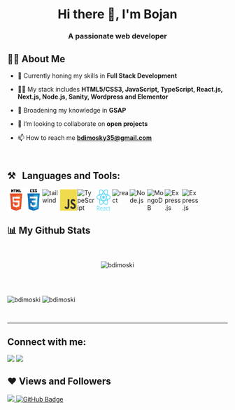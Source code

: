 
<h1 align="center">Hi there 👋, I'm Bojan</h1>
<h3 align="center">A passionate web developer</h3>


## 🙋‍♂️ About Me
- 🔭 Currently honing my skills in **Full Stack Development**

- 👨‍💻 My stack includes **HTML5/CSS3, JavaScript, TypeScript, React.js, Next.js, Node.js, Sanity, Wordpress and Elementor**

- 🌱 Broadening my knowledge in **GSAP**

- 👯 I’m looking to collaborate on **open projects**

- 📫 How to reach me **bdimosky35@gmail.com**
<br>


## ⚒&nbsp;&nbsp;&nbsp;**Languages and Tools:**
<div style="display: inline_block">
  <img align="left" height="50" src="https://raw.githubusercontent.com/devicons/devicon/master/icons/html5/html5-original-wordmark.svg" alt="html5" width="40" height="50"/> 
  <img align="left" height="50" src="https://raw.githubusercontent.com/devicons/devicon/master/icons/css3/css3-original-wordmark.svg" alt="css3" width="40" height="50"/>
  <img align="left" height="50" src="https://www.vectorlogo.zone/logos/tailwindcss/tailwindcss-icon.svg" alt="tailwind" width="40" height="50"/> 
  <img align="left" height="50" src="https://raw.githubusercontent.com/devicons/devicon/master/icons/javascript/javascript-original.svg" alt="javascript" width="40" height="50"/> 
  <img align="left" height="50" src="https://profilinator.rishav.dev/skills-assets/typescript-original.svg" alt="TypeScript" width="40" height="50" />
  <img align="left" height="50" src="https://raw.githubusercontent.com/devicons/devicon/master/icons/react/react-original-wordmark.svg" alt="react" width="40" height="50"/>
  <img align="left" height="50" src="https://www.sanity.io/static/images/logo_rounded_square.png" alt="react" width="40" height="50"/>
  <img align="left" height="50" src="https://profilinator.rishav.dev/skills-assets/nodejs-original-wordmark.svg" alt="Node.js" width="40" height="50" />
  <img align="left" height="50" src="https://profilinator.rishav.dev/skills-assets/mongodb-original-wordmark.svg" alt="MongoDB" width="40" height="50" /> 
  <img align="left" height="50" src="https://profilinator.rishav.dev/skills-assets/express-original-wordmark.svg" alt="Express.js" width="40" height="50" />
  <img align="left" height="50" src="https://cdn.icon-icons.com/icons2/2699/PNG/512/wordpress_tile_logo_icon_168757.png" alt="Express.js" width="40" height="50" />
<br>
</div>
<br>
<br>

## 📊 My Github Stats
<br>

<p align="center">
  <img align="center" src="https://github-readme-streak-stats.herokuapp.com/?user=bdimoski&show_icons=true&count_private=true&theme=react&hide_border=true&bg_color=0D1117" alt="bdimoski" /> <br>
</p>

<br>
<br/>

<p>
  <img width="50%" src="https://github-readme-stats.vercel.app/api?username=bdimoski&count_private=true&theme=react&hide_border=true&bg_color=0D1117" alt="bdimoski" />
  <img src="https://github-readme-stats.vercel.app/api/top-langs/?username=bdimoski&langs_count=8&count_private=true&layout=compact&theme=react&hide_border=true&bg_color=0D1117" alt="bdimoski"  />
</p>
<br/>
<hr>

## Connect with me:
<p align="left">

<a href = "https://www.linkedin.com/in/bojandimoski/"><img src="https://img.icons8.com/fluent/48/000000/linkedin.png"/></a>
<a href = "https://twitter.com/BojanDimoskii"><img src="https://img.icons8.com/fluent/48/000000/twitter.png"/></a>


</p>

## ❤ Views and Followers
<a href="https://github.com/Meghna-DAS/github-profile-views-counter">
    <img src="https://komarev.com/ghpvc/?username=bdimoski">
</a>
<a href="https://github.com/bdimoski?tab=followers"><img src="https://img.shields.io/github/followers/bdimoski?label=Followers&style=social" alt="GitHub Badge"></a>
